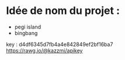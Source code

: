 # Idée de nom du projet :
  - pegi island
  - bingbang

key : d4df6345d7fb4a4e842849ef2bf16ba7
https://rawg.io/@kazzmi/apikey